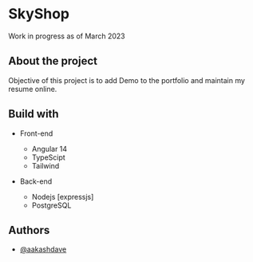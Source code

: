 
# SkyShop

Work in progress as of March 2023

## About the project

Objective of this project is to add Demo to the portfolio and maintain my resume online.

## Build with ##

* Front-end
    *  Angular 14
    *  TypeScipt
    *  Tailwind

* Back-end
    *  Nodejs [expressjs]
    *  PostgreSQL        

    
## Authors

- [@aakashdave](https://www.github.com/aakash-dave)


